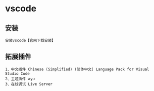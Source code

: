 # vscode

## 安装
    安装vscode【官网下载安装】
    

## 拓展插件
    1、中文插件 Chinese (Simplified) (简体中文) Language Pack for Visual Studio Code
    2、主题插件 ayu
    3、在线调试 Live Server
    
